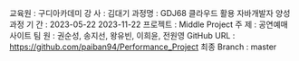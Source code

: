교육원   : 구디아카데미
강  사   : 김대기
과정명   : GDJ68 클라우드 활용 자바개발자 양성과정
기  간   : 2023-05-22  2023-11-22
프로젝트 : Middle Project
주  제   : 공연예매 사이트
팀  원   : 권순성, 송지선, 왕유빈, 이희윤, 전원영
GitHub URL  : https://github.com/paiban94/Performance_Project
최종 Branch : master
